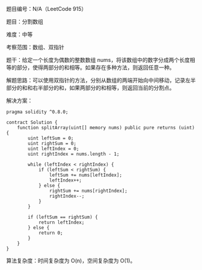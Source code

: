 题目编号：N/A（LeetCode 915）

题目：分割数组

难度：中等

考察范围：数组、双指针

题干：给定一个长度为偶数的整数数组 nums，将该数组中的数字分成两个长度相等的部分，使得两部分的和相等。如果存在多种方法，则返回任意一种。

解题思路：可以使用双指针的方法，分别从数组的两端开始向中间移动，记录左半部分的和和右半部分的和，如果两部分的和相等，则返回当前的分割点。

解决方案：

```solidity
pragma solidity ^0.8.0;

contract Solution {
    function splitArray(uint[] memory nums) public pure returns (uint) {
        uint leftSum = 0;
        uint rightSum = 0;
        uint leftIndex = 0;
        uint rightIndex = nums.length - 1;
        
        while (leftIndex < rightIndex) {
            if (leftSum < rightSum) {
                leftSum += nums[leftIndex];
                leftIndex++;
            } else {
                rightSum += nums[rightIndex];
                rightIndex--;
            }
        }
        
        if (leftSum == rightSum) {
            return leftIndex;
        } else {
            return 0;
        }
    }
}
```

算法复杂度：时间复杂度为 O(n)，空间复杂度为 O(1)。